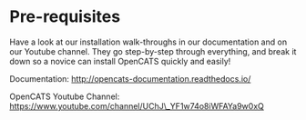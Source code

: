 # Pre-requisites

Have a look at our installation walk-throughs in our documentation and on our Youtube channel. They go step-by-step through everything, and break it down so a novice can install OpenCATS quickly and easily!

Documentation: http://opencats-documentation.readthedocs.io/

OpenCATS Youtube Channel: https://www.youtube.com/channel/UChJ\_YF1w74o8iWFAYa9w0xQ
